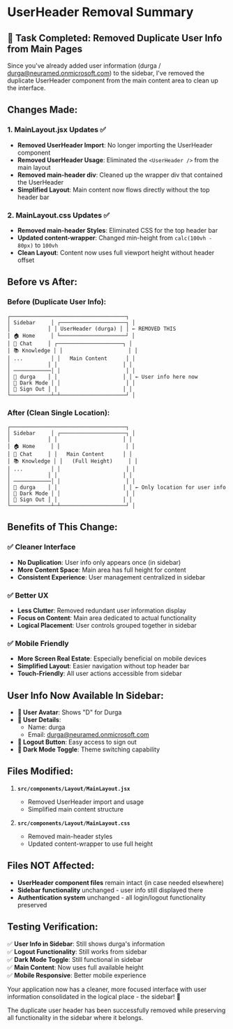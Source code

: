 # UserHeader Removal Summary

## 🎯 **Task Completed: Removed Duplicate User Info from Main Pages**

Since you've already added user information (durga / durga@neuramed.onmicrosoft.com) to the sidebar, I've removed the duplicate UserHeader component from the main content area to clean up the interface.

## **Changes Made:**

### 1. **MainLayout.jsx Updates** ✅
- **Removed UserHeader Import**: No longer importing the UserHeader component
- **Removed UserHeader Usage**: Eliminated the `<UserHeader />` from the main layout
- **Removed main-header div**: Cleaned up the wrapper div that contained the UserHeader
- **Simplified Layout**: Main content now flows directly without the top header bar

### 2. **MainLayout.css Updates** ✅
- **Removed main-header Styles**: Eliminated CSS for the top header bar
- **Updated content-wrapper**: Changed min-height from `calc(100vh - 80px)` to `100vh`
- **Clean Layout**: Content now uses full viewport height without header offset

## **Before vs After:**

### **Before (Duplicate User Info):**
```
┌─────────────────────────────────────┐
│ Sidebar     │ ┌─────────────────────┐ │
│            │ │ UserHeader (durga) │ │ ← REMOVED THIS
│ 🏠 Home     │ └─────────────────────┘ │
│ 💬 Chat     │ ┌─────────────────────┐ │
│ 📚 Knowledge │ │                     │ │
│ ...         │ │   Main Content      │ │
│            │ │                     │ │
│ ────────────│ │                     │ │
│ 👤 durga    │ │                     │ │ ← User info here now
│ 🌙 Dark Mode │ │                     │ │
│ 🚪 Sign Out │ │                     │ │
└─────────────┴─┴─────────────────────┘ │
```

### **After (Clean Single Location):**
```
┌─────────────────────────────────────┐
│ Sidebar     │ ┌─────────────────────┐ │
│            │ │                     │ │
│ 🏠 Home     │ │                     │ │
│ 💬 Chat     │ │   Main Content      │ │
│ 📚 Knowledge │ │   (Full Height)     │ │
│ ...         │ │                     │ │
│            │ │                     │ │
│ ────────────│ │                     │ │
│ 👤 durga    │ │                     │ │ ← Only location for user info
│ 🌙 Dark Mode │ │                     │ │
│ 🚪 Sign Out │ │                     │ │
└─────────────┴─┴─────────────────────┘ │
```

## **Benefits of This Change:**

### ✅ **Cleaner Interface**
- **No Duplication**: User info only appears once (in sidebar)
- **More Content Space**: Main area has full height for content
- **Consistent Experience**: User management centralized in sidebar

### ✅ **Better UX**
- **Less Clutter**: Removed redundant user information display
- **Focus on Content**: Main area dedicated to actual functionality
- **Logical Placement**: User controls grouped together in sidebar

### ✅ **Mobile Friendly**
- **More Screen Real Estate**: Especially beneficial on mobile devices
- **Simplified Layout**: Easier navigation without top header bar
- **Touch-Friendly**: All user actions accessible from sidebar

## **User Info Now Available In Sidebar:**
- **👤 User Avatar**: Shows "D" for Durga
- **📧 User Details**: 
  - Name: durga
  - Email: durga@neuramed.onmicrosoft.com
- **🚪 Logout Button**: Easy access to sign out
- **🌙 Dark Mode Toggle**: Theme switching capability

## **Files Modified:**
1. **`src/components/Layout/MainLayout.jsx`**
   - Removed UserHeader import and usage
   - Simplified main content structure

2. **`src/components/Layout/MainLayout.css`**
   - Removed main-header styles
   - Updated content-wrapper to use full height

## **Files NOT Affected:**
- **UserHeader component files** remain intact (in case needed elsewhere)
- **Sidebar functionality** unchanged - user info still displayed there
- **Authentication system** unchanged - all login/logout functionality preserved

## **Testing Verification:**
✅ **User Info in Sidebar**: Still shows durga's information  
✅ **Logout Functionality**: Still works from sidebar  
✅ **Dark Mode Toggle**: Still functional in sidebar  
✅ **Main Content**: Now uses full available height  
✅ **Mobile Responsive**: Better mobile experience  

Your application now has a cleaner, more focused interface with user information consolidated in the logical place - the sidebar! 🎉

The duplicate user header has been successfully removed while preserving all functionality in the sidebar where it belongs.